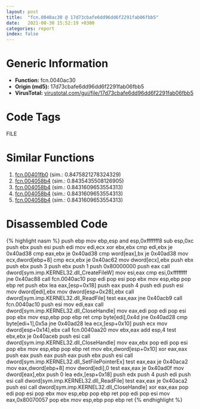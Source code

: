 ```yaml
---
layout: post
title:  "fcn.0040ac30 @ 17d73cbafe6dd96dd6f2291fab06fbb5"
date:   2021-08-30 15:52:19 +0300
categories: report
index: false
---
```


# Generic Information
- **Function:** fcn.0040ac30
- **Origin (md5):** 17d73cbafe6dd96dd6f2291fab06fbb5
- **VirusTotal:** [virustotal.com/gui/file/17d73cbafe6dd96dd6f2291fab06fbb5][virustotal_ref]

# Code Tags
<span class="tag" id="FILE">FILE</span>


# Similar Functions

1. [fcn.00401fb0][similar_1_ref] (sim.: 0.8475821278324329)
2. [fcn.004058b4][similar_2_ref] (sim.: 0.8435435508126905)
3. [fcn.004058b4][similar_3_ref] (sim.: 0.8431609653554313)
4. [fcn.004058b4][similar_4_ref] (sim.: 0.8431609653554313)
5. [fcn.004058b4][similar_5_ref] (sim.: 0.8431609653554313)


# Disassembled Code

{% highlight nasm %}
push ebp
mov ebp,esp
and esp,0xfffffff8
sub esp,0xc
push ebx
push esi
push edi
mov edi,ecx
xor ebx,ebx
cmp edi,ebx
je 0x40ad38
cmp eax,ebx
je 0x40ad38
cmp word[eax],bx
je 0x40ad38
mov ecx,dword[ebp+8]
cmp ecx,ebx
je 0x40ac62
mov dword[ecx],ebx
push ebx
push ebx
push 3
push ebx
push 1
push 0x80000000
push eax
call dword[sym.imp.KERNEL32.dll_CreateFileW]
mov esi,eax
cmp esi,0xffffffff
jne 0x40ac88
call fcn.0040ac10
pop edi
pop esi
pop ebx
mov esp,ebp
pop ebp
ret 
push ebx
lea eax,[esp+0x18]
push eax
push 4
push edi
push esi
mov dword[edi],ebx
mov dword[esp+0x28],ebx
call dword[sym.imp.KERNEL32.dll_ReadFile]
test eax,eax
jne 0x40acb9
call fcn.0040ac10
push esi
mov edi,eax
call dword[sym.imp.KERNEL32.dll_CloseHandle]
mov eax,edi
pop edi
pop esi
pop ebx
mov esp,ebp
pop ebp
ret 
cmp byte[edi],0x4d
jne 0x40ad28
cmp byte[edi+1],0x5a
jne 0x40ad28
lea ecx,[esp+0x10]
push ecx
mov dword[esp+0x14],ebx
call fcn.0040aa20
mov ebx,eax
add esp,4
test ebx,ebx
je 0x40aceb
push esi
call dword[sym.imp.KERNEL32.dll_CloseHandle]
mov eax,ebx
pop edi
pop esi
pop ebx
mov esp,ebp
pop ebp
ret 
mov ebx,dword[esp+0x10]
xor eax,eax
push eax
push eax
push eax
push ebx
push esi
call dword[sym.imp.KERNEL32.dll_SetFilePointerEx]
test eax,eax
je 0x40aca2
mov eax,dword[ebp+8]
mov dword[edi],0
test eax,eax
je 0x40ad0f
mov dword[eax],ebx
push 0
lea edx,[esp+0x18]
push edx
push 4
push edi
push esi
call dword[sym.imp.KERNEL32.dll_ReadFile]
test eax,eax
je 0x40aca2
push esi
call dword[sym.imp.KERNEL32.dll_CloseHandle]
xor eax,eax
pop edi
pop esi
pop ebx
mov esp,ebp
pop ebp
ret 
pop edi
pop esi
mov eax,0x80070057
pop ebx
mov esp,ebp
pop ebp
ret 
{% endhighlight %}


[similar_1_ref]: /report/fcn.00401fb0@fac4f0be03ac37bd8be7ef737cdcee10
[similar_2_ref]: /report/fcn.004058b4@8cfd88d3d8731b3b92d68ac112eaa420
[similar_3_ref]: /report/fcn.004058b4@50dd9b171f3df06f8ac5a3a1a47f5721
[similar_4_ref]: /report/fcn.004058b4@983fe9598b69120a048e4bbfe8d8764c
[similar_5_ref]: /report/fcn.004058b4@06689e718004fe3ee3bfc132b456240e
[virustotal_ref]: https://www.virustotal.com/gui/file/17d73cbafe6dd96dd6f2291fab06fbb5